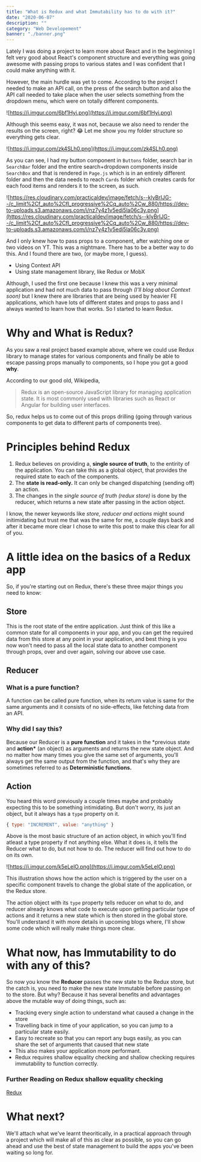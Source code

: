 ```yaml
---
title: "What is Redux and what Immutability has to do with it?"
date: "2020-06-07"
description: ""
category: "Web Developement"
banner: "./banner.png"
---
```


Lately I was doing a project to learn more about React and in the beginning I felt very good about React's component structure and everything was going awesome with passing props to various states and I was confident that I could make anything with it.

However, the main hurdle was yet to come. According to the project I needed to make an API call, on the press of the search button and also the API call needed to take place when the user selects something from the dropdown menu, which were on totally different components.

![https://i.imgur.com/6bf1Hyi.png](https://i.imgur.com/6bf1Hyi.png)

Although this seems easy, it was not, because we also need to render the results on the screen, right? 😂 Let me show you my folder structure so everything gets clear.

![https://i.imgur.com/zk4SLh0.png](https://i.imgur.com/zk4SLh0.png)

As you can see, I had my button component in `Buttons` folder, search bar in `SearchBar` folder and the entire search+dropdown components inside `SearchBox` and that is rendered in `Page.js` which is in an entirely different folder and then the data needs to reach `Cards` folder which creates cards for each food items and renders it to the screen, as such.

![https://res.cloudinary.com/practicaldev/image/fetch/s--klyBrIJG--/c_limit%2Cf_auto%2Cfl_progressive%2Cq_auto%2Cw_880/https://dev-to-uploads.s3.amazonaws.com/i/nz7y4z1v5edi5la06c3y.png](https://res.cloudinary.com/practicaldev/image/fetch/s--klyBrIJG--/c_limit%2Cf_auto%2Cfl_progressive%2Cq_auto%2Cw_880/https://dev-to-uploads.s3.amazonaws.com/i/nz7y4z1v5edi5la06c3y.png)

And I only knew how to pass props to a component, after watching one or two videos on YT. This was a nightmare. There has to be a better way to do this. And I found there are two, (or maybe more, I guess).

- Using Context API
- Using state management library, like Redux or MobX

Although, I used the first one because I knew this was a very minimal application and had not much data to pass through _(I'll blog about Context soon)_ but I knew there are libraries that are being used by heavier FE applications, which have lots of different states and props to pass and I always wanted to learn how that works. So I started to learn Redux.

# Why and What is Redux?

As you saw a real project based example above, where we could use Redux library to manage states for various components and finally be able to escape passing props manually to components, so I hope you got a good **why**.

According to our good old, Wikipedia,

> Redux is an open-source JavaScript library for managing application state. It is most commonly used with libraries such as React or Angular for building user interfaces.

So, redux helps us to come out of this props drilling (going through various components to get data to different parts of components tree).

# Principles behind Redux

1. Redux believes on providing a, **single source of truth**, to the entirity of the application. You can take this as a global object, that provides the required state to each of the components.
2. The **state is read-only.** It can only be changed dispatching (sending off) an action.
3. The changes in the _single source of truth (redux store)_ is done by the reducer, which returns a new state after passing in the action object.

I know, the newer keywords like _store, reducer and actions_ might sound initimidating but trust me that was the same for me, a couple days back and after it became more clear I chose to write this post to make this clear for all of you.

# A little idea on the basics of a Redux app

So, if you're starting out on Redux, there's these three major things you need to know:

## Store

This is the root state of the entire application. Just think of this like a common state for all components in your app, and you can get the required data from this store at any point in your application, and best thing is you now won't need to pass all the local state data to another component through props, over and over again, solving our above use case.

## Reducer

### **What is a pure function?**

A function can be called pure function, when its return value is same for the same arguments and it consists of no side-effects, like fetching data from an API.

### **Why did I say this?**

Because our Reducer is a **pure function** and it takes in the \*previous state and **action\*** (an object) as arguments and returns the new state object. And no matter how many times you give the same set of arguments, you'll always get the same output from the function, and that's why they are sometimes referred to as **Deterministic functions.**

## Action

You heard this word previously a couple times maybe and probably expecting this to be something intimidating. But don't worry, its just an object, but it always has a `type` property on it.

```jsx
{ type: "INCREMENT", value: "anything" }
```

Above is the most basic structure of an action object, in which you'll find atleast a type property if not anything else. What it does is, it tells the Reducer what to do, but not how to do. The reducer will find out how to do on its own.

![https://i.imgur.com/k5eLelO.png](https://i.imgur.com/k5eLelO.png)

This illustration shows how the action which is triggered by the user on a specific component travels to change the global state of the application, or the Redux store.

The action object with its `type` property tells reducer on what to do, and reducer already knows what code to execute upon getting particular type of actions and it returns a new state which is then stored in the global store. You'll understand it with more details in upcoming blogs where, I'll show some code which will really make things more clear.

# What now, has Immutability to do with any of this?

So now you know the **Reducer** passes the new state to the Redux store, but the catch is, you need to make the new state Immutable before passing on to the store. But why? Because it has several benefits and advantages above the mutable way of doing things, such as:

- Tracking every single action to understand what caused a change in the store
- Travelling back in time of your application, so you can jump to a particular state easily.
- Easy to recreate so that you can report any bugs easily, as you can share the set of arguments that caused that new state
- This also makes your application more performant.
- Redux requires shallow equality checking and shallow checking requires immutability to function correctly.

### **Further Reading on Redux shallow equality checking**

[Redux](https://redux.js.org/faq/immutable-data#why-does-reduxs-use-of-shallow-equality-checking-require-immutability)

# What next?

We'll attach what we've learnt theoritically, in a practical approach through a project which will make all of this as clear as possible, so you can go ahead and use the best of state management to build the apps you've been waiting so long for.
